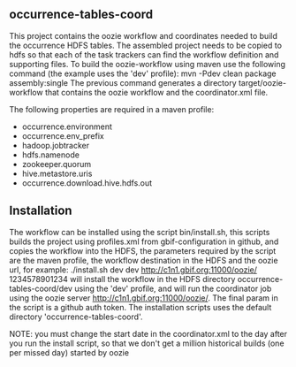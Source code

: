 occurrence-tables-coord
----------------------------
This project contains the oozie workflow and coordinates needed to build the occurrence HDFS tables. The assembled
project needs to be copied to hdfs so that each of the task trackers can find the workflow definition and supporting
files. To build the oozie-workflow using maven use the following command (the example uses the 'dev' profile):
  mvn -Pdev clean package assembly:single
The previous command generates a directory target/oozie-workflow that contains the oozie workflow and the coordinator.xml file.

The following properties are required in a maven profile:
   - occurrence.environment
   - occurrence.env_prefix
   - hadoop.jobtracker
   - hdfs.namenode
   - zookeeper.quorum
   - hive.metastore.uris
   - occurrence.download.hive.hdfs.out


Installation
-------------
The workflow can be installed using the script bin/install.sh, this scripts builds the project using profiles.xml from gbif-configuration in github,
and copies the workflow into the HDFS, the parameters required by the script are the maven profile,  the workflow destination in the HDFS and  the oozie url, for example:
 ./install.sh dev dev http://c1n1.gbif.org:11000/oozie/ 1234578901234
will install the workflow  in the HDFS directory occurrence-tables-coord/dev using the 'dev' profile, and will run the coordinator job using the oozie server http://c1n1.gbif.org:11000/oozie/.
The final param in the script is a github auth token. The installation scripts uses the default directory 'occurrence-tables-coord'.

NOTE: you must change the start date in the coordinator.xml to the day after you run the install script, so that we don't get a million historical builds (one per missed day) started by oozie
